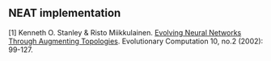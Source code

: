 ## NEAT implementation
[1] Kenneth O. Stanley & Risto Miikkulainen. [Evolving Neural Networks Through Augmenting Topologies](https://nn.cs.utexas.edu/downloads/papers/stanley.ec02.pdf). Evolutionary Computation 10, no.2 (2002): 99-127.